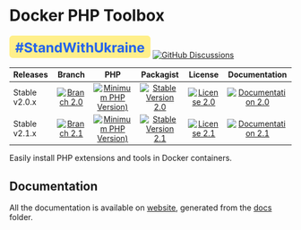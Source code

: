 <!-- markdownlint-disable MD013 -->
# Docker PHP Toolbox

[![StandWithUkraine](https://raw.githubusercontent.com/vshymanskyy/StandWithUkraine/main/badges/StandWithUkraine.svg)](https://github.com/vshymanskyy/StandWithUkraine/blob/main/docs/README.md)
[![GitHub Discussions](https://img.shields.io/github/discussions/llaville/docker-php-toolbox)](https://github.com/llaville/docker-php-toolbox/discussions)

| Releases      |                   Branch                    |                              PHP                              |                         Packagist                         |                    License                     |                          Documentation                           |
|:--------------|:-------------------------------------------:|:-------------------------------------------------------------:|:---------------------------------------------------------:|:----------------------------------------------:|:----------------------------------------------------------------:|
| Stable v2.0.x | [![Branch 2.0][Branch_20x-img]][Branch_20x] | [![Minimum PHP Version)][PHPVersion_20x-img]][PHPVersion_20x] | [![Stable Version 2.0][Packagist_20x-img]][Packagist_20x] | [![License 2.0][License_20x-img]][License_20x] | [![Documentation 2.0][Documentation_20x-img]][Documentation_20x] |
| Stable v2.1.x | [![Branch 2.1][Branch_21x-img]][Branch_21x] | [![Minimum PHP Version)][PHPVersion_21x-img]][PHPVersion_21x] | [![Stable Version 2.1][Packagist_21x-img]][Packagist_21x] | [![License 2.1][License_21x-img]][License_21x] | [![Documentation 2.1][Documentation_21x-img]][Documentation_21x] |

[Branch_20x-img]: https://img.shields.io/badge/branch-2.0-orange
[Branch_20x]: https://github.com/llaville/docker-php-toolbox/tree/2.0
[PHPVersion_20x-img]: https://img.shields.io/packagist/php-v/bartlett/docker-php-toolbox/2.0.0
[PHPVersion_20x]: https://www.php.net/supported-versions.php
[Packagist_20x-img]: https://img.shields.io/badge/packagist-v2.0.0-blue
[Packagist_20x]: https://packagist.org/packages/bartlett/docker-php-toolbox
[License_20x-img]: https://img.shields.io/packagist/l/bartlett/docker-php-toolbox
[License_20x]: https://github.com/llaville/docker-php-toolbox/blob/2.0/LICENSE
[Documentation_20x-img]: https://img.shields.io/badge/documentation-v2.0-green
[Documentation_20x]: https://github.com/llaville/docker-php-toolbox/tree/2.0/docs

[Branch_21x-img]: https://img.shields.io/badge/branch-2.1-orange
[Branch_21x]: https://github.com/llaville/docker-php-toolbox/tree/2.1
[PHPVersion_21x-img]: https://img.shields.io/packagist/php-v/bartlett/docker-php-toolbox/2.1.2
[PHPVersion_21x]: https://www.php.net/supported-versions.php
[Packagist_21x-img]: https://img.shields.io/badge/packagist-v2.1.2-blue
[Packagist_21x]: https://packagist.org/packages/bartlett/docker-php-toolbox
[License_21x-img]: https://img.shields.io/packagist/l/bartlett/docker-php-toolbox
[License_21x]: https://github.com/llaville/docker-php-toolbox/blob/2.1/LICENSE
[Documentation_21x-img]: https://img.shields.io/badge/documentation-v2.1-green
[Documentation_21x]: https://github.com/llaville/docker-php-toolbox/tree/2.1/docs

Easily install PHP extensions and tools in Docker containers.

## Documentation

All the documentation is available on [website](https://llaville.github.io/docker-php-toolbox/2.1/),
generated from the [docs](https://github.com/llaville/docker-php-toolbox/tree/2.1/docs) folder.

